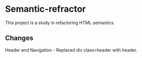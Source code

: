 # Semantic-refractor
This project  is a study in refactoring HTML semantics.

## Changes
Header and Navigation - Replaced div class=header with header.

